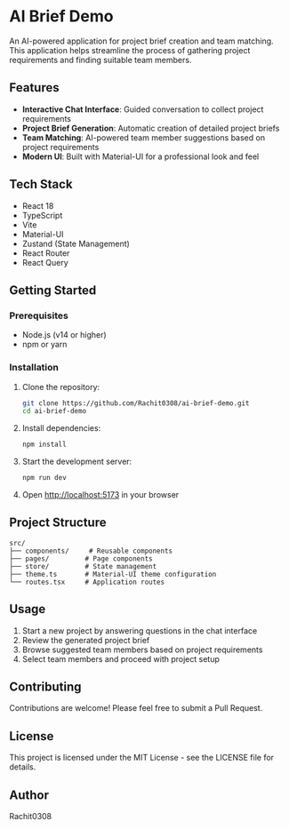 # AI Brief Demo

An AI-powered application for project brief creation and team matching. This application helps streamline the process of gathering project requirements and finding suitable team members.

## Features

- **Interactive Chat Interface**: Guided conversation to collect project requirements
- **Project Brief Generation**: Automatic creation of detailed project briefs
- **Team Matching**: AI-powered team member suggestions based on project requirements
- **Modern UI**: Built with Material-UI for a professional look and feel

## Tech Stack

- React 18
- TypeScript
- Vite
- Material-UI
- Zustand (State Management)
- React Router
- React Query

## Getting Started

### Prerequisites

- Node.js (v14 or higher)
- npm or yarn

### Installation

1. Clone the repository:
   ```bash
   git clone https://github.com/Rachit0308/ai-brief-demo.git
   cd ai-brief-demo
   ```

2. Install dependencies:
   ```bash
   npm install
   ```

3. Start the development server:
   ```bash
   npm run dev
   ```

4. Open [http://localhost:5173](http://localhost:5173) in your browser

## Project Structure

```
src/
├── components/     # Reusable components
├── pages/         # Page components
├── store/         # State management
├── theme.ts       # Material-UI theme configuration
└── routes.tsx     # Application routes
```

## Usage

1. Start a new project by answering questions in the chat interface
2. Review the generated project brief
3. Browse suggested team members based on project requirements
4. Select team members and proceed with project setup

## Contributing

Contributions are welcome! Please feel free to submit a Pull Request.

## License

This project is licensed under the MIT License - see the LICENSE file for details.

## Author

Rachit0308
